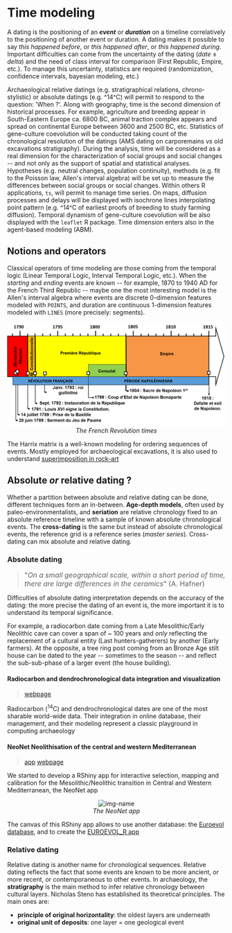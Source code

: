 # Time modeling

A dating is the positioning of an ***event*** or ***duration*** on a timeline correlatively to the positioning of another event or duration. A dating makes it possible to say *this happened before*, or *this happened after*, or *this happened during*. Important difficulties can come from the uncertainty of the dating (*date* ± *delta*) and the need of class interval for comparison (First Republic, Empire, etc.). To manage this uncertainty, statistics are required (randomization, confidence intervals, bayesian modeling, etc.)   

Archaeological relative datings (e.g. stratigraphical relations,
chrono-stylistic) or absolute datings (e.g. ^14^C) will permit to
respond to the question: 'When ?'. Along with geography, time is the
second dimension of historical processes. For example, agriculture and
breeding appear in South-Eastern Europe ca. 6800 BC, animal traction
complex appears and spread on continental Europe between 3600 and 2500
BC, etc. Statistics of gene-culture coevolution will be conducted taking
count of the chronological resolution of the datings (AMS dating on
carporemains *vs* old excavations stratigraphy). During the analysis,
time will be considered as a real dimension for the characterization of
social groups and social changes -- and not only as the support of
spatial and statistical analyses. Hypotheses (e.g. neutral changes,
population continuity), methods (e.g. fit to the Poisson law, Allen's
interval algebra) will be set up to measure the differences between
social groups or social changes. Within others R applications, `ts`,
will permit to manage time series. On maps, diffusion processes and
delays will be displayed with isochrone lines interpolating point
pattern (e.g. ^14^C of earliest proofs of breeding to study farming
diffusion). Temporal dynamism of gene-culture coevolution will be also
displayed with the `leaflet` R package. Time dimension enters also in
the agent-based modeling (ABM).
  
## Notions and operators

Classical operators of time modeling are those coming from the temporal logic (Linear Temporal Logic, Interval Temporal Logic, etc.). When the *starting* and *ending* events are known -- for example, 1870 to 1940 AD for the French Third Republic -- maybe one the most interesting model is the Allen's interval algebra where events are discrete 0-dimension features modeled with `POINTS`, and duration are continuous 1-dimension features modeled with `LINES` (more precisely: segments). 

<p align="center">
  <img alt="img-name" src="docs/imgs/events_duration.png" width="600">
  <br>
    <em>The French Revolution times</em>
</p>

The Harrix matrix is a well-known modeling for ordering sequences of events. Mostly employed for archaeological excavations, it is also used to understand [superimposition in rock-art](https://zoometh.github.io/iconr/articles/next.html)

## Absolute *or* relative dating ?

Whether a partition between absolute and relative dating can be done, different techniques form an in-between. **Age-depth models**, often used by paleo-environmentalists, and **seriation** are relative chronology fixed to an absolute reference timeline with a sample of known absolute chronological events. The **cross-dating** is the same but instead of absolute chronological events, the reference grid is a reference series (*master series*). Cross-dating can mix absolute and relative dating.

### Absolute dating
> <font size="3"> "*On a small geographical scale, within a short period of time, there are large differences in the ceramics*" (A. Hafner) </font>

Difficulties of absolute dating interpretation depends on the accuracy of the dating: the more precise the dating of an event is, the more important it is to understand its temporal significance.  
  
For example, a radiocarbon date coming from a Late Mesolithic/Early Neolithic cave can cover a span of ~ 100 years and *only* reflecting the replacement of a cultural entity (Last hunters-gatherers) by another (Early farmers). At the opposite, a tree ring post coming from an Bronze Age stilt house can be dated to the year -- sometimes to the season -- and reflect the sub-sub-phase of a larger event (the house building).

#### Radiocarbon and dendrochronological data integration and visualization
> [webpage](https://neolithic.shinyapps.io/AbsoluteDating/)

Radiocarbon (<sup>14</sup>C) and dendrochronological dates are one of the most sharable world-wide data. Their integration in online database, their management, and their modeling represent a classic playground in computing archaeology

#### **NeoNet** Neolithisation of the central and western Mediterranean
> [app](https://neolithic.shinyapps.io/NeoNet2/)
> [webpage](https://zoometh.github.io/C14/neonet)

We started to develop a RShiny app for interactive selection, mapping and calibration for the Mesolithic/Neolithic transition in Central and Western Mediterranean, the NeoNet app

<p align="center">
  <img alt="img-name" src="docs/imgs/panel_map.png" width="600">
  <br>
    <em>The NeoNet app</em>
</p>
  
The canvas of this RShiny app allows to use another database: the [Euroevol database](http://discovery.ucl.ac.uk/1469811/), and to create the [EUROEVOL_R app](https://neolithic.shinyapps.io/Euroevol_R/)  

### Relative dating

Relative dating is another name for chronological sequences. Relative dating reflects the fact that some events are known to be more ancient, or more recent, or contemporaneous to other events. In archaeology, the **stratigraphy** is the main method to infer relative chronology between cultural layers. Nicholas Steno has established its theoretical principles. The main ones are:

* **principle of original horizontality**: the oldest layers are underneath
* **original unit of deposits**: one layer = one geological event 

